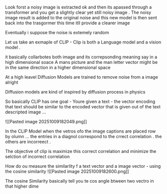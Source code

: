 
Look forst a noisy image is  extracted ok and then its apassed through a transformer and you get a slightly clear yet still noisy  image . The noisy image result is added to the original noise and this new model is then sent back into the trasgormer this time itll provide a clearer image 

Eventually i suppose the noise is extemely random 

Let us take an exmaple of CLIP - Clip is both a Language model and a vision model .


it basically collarbotes both image and its correpsonding meaning say in a high dimensional soace A mans picture and the man letter vector might be in the same direction in a higher dimensional space 


At a high leavel Diffusion Models are trained to remove noise from a image alright 

Diffusion models are kind of inspired by diffusion process in physics 

So basically CLIP has one goal - Youre given a text - the vector encoding that text should be similar to the encoded vector that is given out of the text descripted image ...

![[Pasted image 20251009182049.png]]


In the CLIP Model when the vetros ofo the image captions are placed row by olumn ... the entries in a diagnol correspond to the crrect correlation . the others are incorreect . 

The objective of clip is maximize this correct correlation and  minimize the selction of incorrect correlation 

How do ou measure the similarlity f a text vector and a image vector - using the cosine similarity 
![[Pasted image 20251009182600.png]]

The cosine Similarity basically tell you te cos angle btween two vectro in that higher  dime